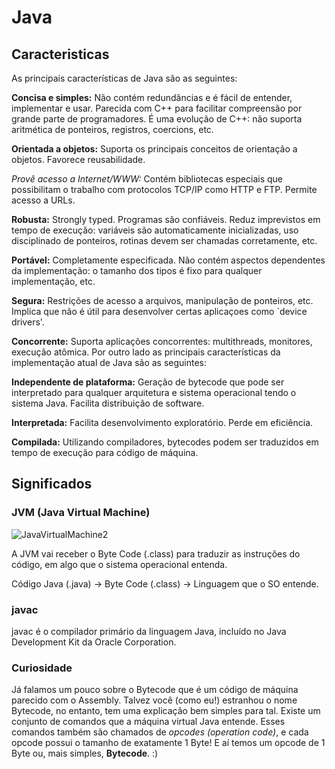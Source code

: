 # Java

## Caracteristicas

As principais características de Java são as seguintes:

**Concisa e simples:**
Não contém redundâncias e é fácil de entender, implementar e usar. Parecida com C++ para facilitar compreensão por grande parte de programadores. É uma evolução de C++: não suporta aritmética de ponteiros, registros, coercions, etc.

**Orientada a objetos:**
Suporta os principais conceitos de orientação a objetos. Favorece reusabilidade.

**Provê acesso a Internet/WWW*:*
Contém bibliotecas especiais que possibilitam o trabalho com protocolos TCP/IP como HTTP e FTP. Permite acesso a URLs.

**Robusta:**
Strongly typed. Programas são confiáveis. Reduz imprevistos em tempo de execução: variáveis são automaticamente inicializadas, uso disciplinado de ponteiros, rotinas devem ser chamadas corretamente, etc.

**Portável:**
Completamente especificada. Não contém aspectos dependentes da implementação: o tamanho dos tipos é fixo para qualquer implementação, etc.

**Segura:**
Restrições de acesso a arquivos, manipulação de ponteiros, etc. Implica que não é útil para desenvolver certas aplicaçoes como `device drivers'.

**Concorrente:**
Suporta aplicações concorrentes: multithreads, monitores, execução atômica.
Por outro lado as principais características da implementação atual de Java são as seguintes:

**Independente de plataforma:**
Geração de bytecode que pode ser interpretado para qualquer arquitetura e sistema operacional tendo o sistema Java. Facilita distribuição de software.

**Interpretada:**
Facilita desenvolvimento exploratório. Perde em eficiência.

**Compilada:**
Utilizando compiladores, bytecodes podem ser traduzidos em tempo de execução para código de máquina.

## Significados

### JVM (Java Virtual Machine)

![JavaVirtualMachine2](https://user-images.githubusercontent.com/41132563/184510037-2a72cfcb-1016-439c-9203-57e9e61c340b.jpg)

A JVM vai receber o Byte Code (.class) para traduzir as instruções do código, em algo que o sistema operacional entenda. <br>

Código Java (.java) -> Byte Code (.class) -> Linguagem que o SO entende. <br>

### javac

javac é o compilador primário da linguagem Java, incluído no Java Development Kit da Oracle Corporation.

### Curiosidade

Já falamos um pouco sobre o Bytecode que é um código de máquina parecido com o Assembly. Talvez você (como eu!) estranhou o nome Bytecode, no entanto, tem uma explicação bem simples para tal. Existe um conjunto de comandos que a máquina virtual Java entende. Esses comandos também são chamados de _opcodes (operation code)_, e cada opcode possui o tamanho de exatamente 1 Byte! E aí temos um opcode de 1 Byte ou, mais simples, **Bytecode**. :)

